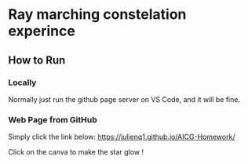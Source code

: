 # Ray marching constelation experince 

## How to Run

### Locally

Normally just run the github page server on VS Code, and it will be fine.

### Web Page from GitHub

Simply click the link below:
https://julienq1.github.io/AICG-Homework/

Click on the canva to make the star glow !
